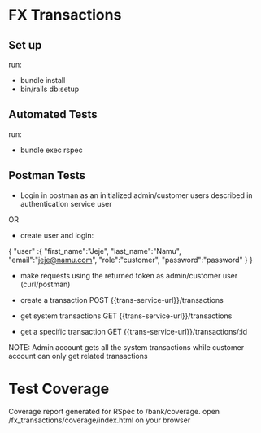 # FX Transactions
## Set up
run:

- bundle install
- bin/rails db:setup

## Automated Tests
run:
- bundle exec rspec

## Postman Tests
- Login in postman as an initialized admin/customer users described in authentication service user

OR

- create user and login:

{
	"user" :{
    "first_name":"Jeje",
    "last_name":"Namu",
		"email":"jeje@namu.com",
    "role":"customer",
		"password":"password"
	}
}

- make requests using the returned token as admin/customer user (curl/postman)

* create a transaction 
  POST {{trans-service-url}}/transactions

* get system transactions
  GET {{trans-service-url}}/transactions

* get a specific transaction
  GET {{trans-service-url}}/transactions/:id


NOTE: Admin account gets all the system transactions while customer account can only get related transactions
# Test Coverage
Coverage report generated for RSpec to /bank/coverage.
open /fx_transactions/coverage/index.html on your browser